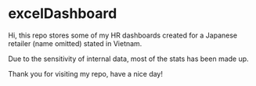 # excelDashboard

Hi, this repo stores some of my HR dashboards created for a Japanese retailer (name omitted) stated in Vietnam.

Due to the sensitivity of internal data, most of the stats has been made up.


Thank you for visiting my repo, have a nice day!
